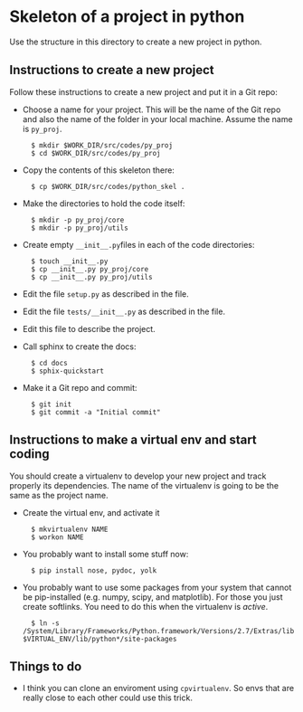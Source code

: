 Skeleton of a project in python
===============================

Use the structure in this directory to create a new project in python. 

Instructions to create a new project
------------------------------------

Follow these instructions to create a new project and put it in a Git repo:

- Choose a name for your project. This will be the name of the Git repo and
  also the name of the folder in your local machine. Assume the name is
`py_proj`.

        $ mkdir $WORK_DIR/src/codes/py_proj
        $ cd $WORK_DIR/src/codes/py_proj

- Copy the contents of this skeleton there:

        $ cp $WORK_DIR/src/codes/python_skel .

- Make the directories to hold the code itself:

        $ mkdir -p py_proj/core
        $ mkdir -p py_proj/utils

- Create empty `__init__.py`files in each of the code directories:

        $ touch __init__.py
        $ cp __init__.py py_proj/core
        $ cp __init__.py py_proj/utils

- Edit the file `setup.py` as described in the file.
- Edit the file `tests/__init__.py` as described in the file.
- Edit this file to describe the project.
- Call sphinx to create the docs:

        $ cd docs
        $ sphix-quickstart

- Make it a Git repo and commit:

        $ git init
        $ git commit -a "Initial commit"

Instructions to make a virtual env and start coding
-----------------------------------------------------

You should create a virtualenv to develop your new project and track properly
its dependencies. The name of the virtualenv is going to be the same as the
project name.

- Create the virtual env, and activate it

        $ mkvirtualenv NAME
        $ workon NAME

- You probably want to install some stuff now:

        $ pip install nose, pydoc, yolk

- You probably want to use some packages from your system that cannot be
  pip-installed (e.g. numpy, scipy, and matplotlib). For those you just create
softlinks. You need to do this when the virtualenv is _active_.

        $ ln -s /System/Library/Frameworks/Python.framework/Versions/2.7/Extras/lib/python/numpy/ $VIRTUAL_ENV/lib/python*/site-packages

Things to do
------------

- I think you can clone an enviroment using `cpvirtualenv`. So envs that are
  really close to each other could use this trick.


